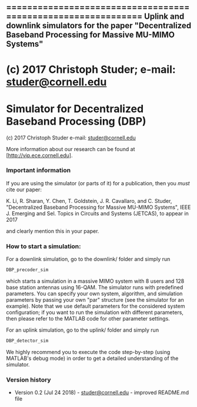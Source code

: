 =============================================================
Uplink and downlink simulators for the paper 
"Decentralized Baseband Processing for Massive MU-MIMO Systems" 
-------------------------------------------------------------
(c) 2017 Christoph Studer; e-mail: studer@cornell.edu 
=============================================================



# Simulator for Decentralized Baseband Processing (DBP)
(c) 2017 Christoph Studer 
e-mail: studer@cornell.edu 

More information about our research can be found at [http://vip.ece.cornell.edu].

### Important information 

If you are using the simulator (or parts of it) for a publication, then you *must* cite our paper:

K. Li, R. Sharan, Y. Chen, T. Goldstein, J. R. Cavallaro, and C. Studer, "Decentralized Baseband Processing for Massive MU-MIMO Systems", IEEE J. Emerging and Sel. Topics in Circuits and Systems (JETCAS), to appear in 2017

and clearly mention this in your paper.  

### How to start a simulation:

For a downlink simulation, go to the downlink/ folder and simply run

```sh
DBP_precoder_sim
```

which starts a simulation in a massive MIMO system with 8 users and 128 base station antennas using 16-QAM. The simulator runs with predefined parameters. You can specify your own system, algorithm, and simulation parameters by passing your own "par" structure (see the simulator for an example). Note that we use default parameters for the considered system configuration; if you want to run the simulation with different parameters, then please refer to the MATLAB code for other parameter settings.

For an uplink simulation, go to the uplink/ folder and simply run

```sh
DBP_detector_sim
```
 	
We highly recommend you to execute the code step-by-step (using MATLAB's debug mode) in order to get a detailed understanding of the simulator.

### Version history
* Version 0.2 (Jul 24 2018) - studer@cornell.edu  - improved README.md file
